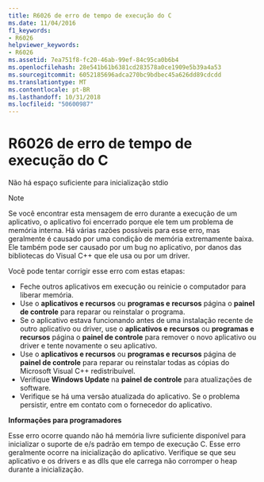 ```yaml
---
title: R6026 de erro de tempo de execução do C
ms.date: 11/04/2016
f1_keywords:
- R6026
helpviewer_keywords:
- R6026
ms.assetid: 7ea751f8-fc20-46ab-99ef-84c95ca0b6b4
ms.openlocfilehash: 28e541b61b6381cd283578a0ce1909e5b39a4a53
ms.sourcegitcommit: 6052185696adca270bc9bdbec45a626dd89cdcdd
ms.translationtype: MT
ms.contentlocale: pt-BR
ms.lasthandoff: 10/31/2018
ms.locfileid: "50600987"
---
```

# <a name="c-runtime-error-r6026"></a>R6026 de erro de tempo de execução do C

Não há espaço suficiente para inicialização stdio

> [!NOTE]
> Se você encontrar esta mensagem de erro durante a execução de um aplicativo, o aplicativo foi encerrado porque ele tem um problema de memória interna. Há várias razões possíveis para esse erro, mas geralmente é causado por uma condição de memória extremamente baixa. Ele também pode ser causado por um bug no aplicativo, por danos das bibliotecas do Visual C++ que ele usa ou por um driver.
>
> Você pode tentar corrigir esse erro com estas etapas:
>
> - Feche outros aplicativos em execução ou reinicie o computador para liberar memória.
> - Use o **aplicativos e recursos** ou **programas e recursos** página o **painel de controle** para reparar ou reinstalar o programa.
> - Se o aplicativo estava funcionando antes de uma instalação recente de outro aplicativo ou driver, use o **aplicativos e recursos** ou **programas e recursos** página o **painel de controle** para remover o novo aplicativo ou driver e tente novamente o seu aplicativo.
> - Use o **aplicativos e recursos** ou **programas e recursos** página de **painel de controle** para reparar ou reinstalar todas as cópias do Microsoft Visual C++ redistribuível.
> - Verifique **Windows Update** na **painel de controle** para atualizações de software.
> - Verifique se há uma versão atualizada do aplicativo. Se o problema persistir, entre em contato com o fornecedor do aplicativo.

**Informações para programadores**

Esse erro ocorre quando não há memória livre suficiente disponível para inicializar o suporte de e/s padrão em tempo de execução C. Esse erro geralmente ocorre na inicialização do aplicativo. Verifique se que seu aplicativo e os drivers e as dlls que ele carrega não corromper o heap durante a inicialização.